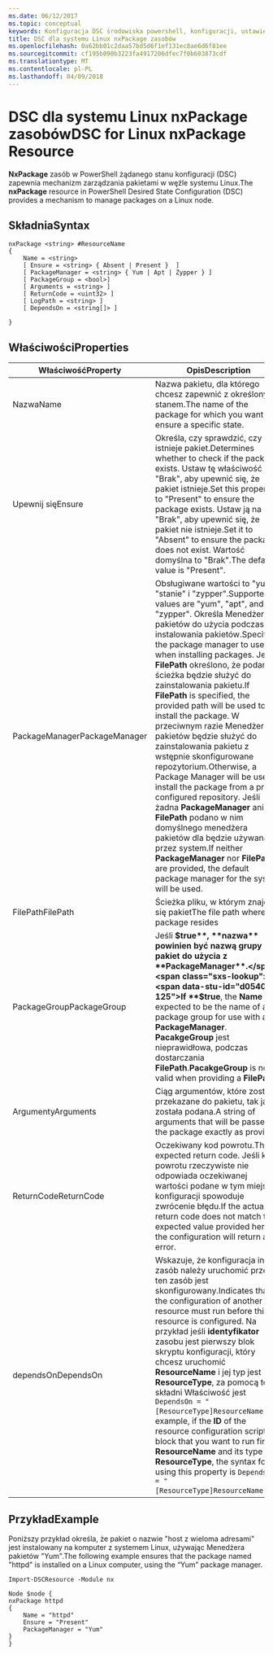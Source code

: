 ```yaml
---
ms.date: 06/12/2017
ms.topic: conceptual
keywords: Konfiguracja DSC środowiska powershell, konfiguracji, ustawienia
title: DSC dla systemu Linux nxPackage zasobów
ms.openlocfilehash: 0a62bb01c2daa57bd5d6f1ef131ec8ae6d6f81ee
ms.sourcegitcommit: cf195b090b3223fa4917206dfec7f0b603873cdf
ms.translationtype: MT
ms.contentlocale: pl-PL
ms.lasthandoff: 04/09/2018
---
```

# <a name="dsc-for-linux-nxpackage-resource"></a><span data-ttu-id="d0540-103">DSC dla systemu Linux nxPackage zasobów</span><span class="sxs-lookup"><span data-stu-id="d0540-103">DSC for Linux nxPackage Resource</span></span>

<span data-ttu-id="d0540-104">**NxPackage** zasób w PowerShell żądanego stanu konfiguracji (DSC) zapewnia mechanizm zarządzania pakietami w węźle systemu Linux.</span><span class="sxs-lookup"><span data-stu-id="d0540-104">The **nxPackage** resource in PowerShell Desired State Configuration (DSC) provides a mechanism to manage packages on a Linux node.</span></span>

## <a name="syntax"></a><span data-ttu-id="d0540-105">Składnia</span><span class="sxs-lookup"><span data-stu-id="d0540-105">Syntax</span></span>

```
nxPackage <string> #ResourceName
{
    Name = <string>
    [ Ensure = <string> { Absent | Present }  ]
    [ PackageManager = <string> { Yum | Apt | Zypper } ]
    [ PackageGroup = <bool>]
    [ Arguments = <string> ]
    [ ReturnCode = <uint32> ]
    [ LogPath = <string> ]
    [ DependsOn = <string[]> ]

}
```

## <a name="properties"></a><span data-ttu-id="d0540-106">Właściwości</span><span class="sxs-lookup"><span data-stu-id="d0540-106">Properties</span></span>

|  <span data-ttu-id="d0540-107">Właściwość</span><span class="sxs-lookup"><span data-stu-id="d0540-107">Property</span></span> |  <span data-ttu-id="d0540-108">Opis</span><span class="sxs-lookup"><span data-stu-id="d0540-108">Description</span></span> |
|---|---|
| <span data-ttu-id="d0540-109">Nazwa</span><span class="sxs-lookup"><span data-stu-id="d0540-109">Name</span></span>| <span data-ttu-id="d0540-110">Nazwa pakietu, dla którego chcesz zapewnić z określonym stanem.</span><span class="sxs-lookup"><span data-stu-id="d0540-110">The name of the package for which you want to ensure a specific state.</span></span>|
| <span data-ttu-id="d0540-111">Upewnij się</span><span class="sxs-lookup"><span data-stu-id="d0540-111">Ensure</span></span>| <span data-ttu-id="d0540-112">Określa, czy sprawdzić, czy istnieje pakiet.</span><span class="sxs-lookup"><span data-stu-id="d0540-112">Determines whether to check if the package exists.</span></span> <span data-ttu-id="d0540-113">Ustaw tę właściwość na "Brak", aby upewnić się, że pakiet istnieje.</span><span class="sxs-lookup"><span data-stu-id="d0540-113">Set this property to "Present" to ensure the package exists.</span></span> <span data-ttu-id="d0540-114">Ustaw ją na "Brak", aby upewnić się, że pakiet nie istnieje.</span><span class="sxs-lookup"><span data-stu-id="d0540-114">Set it to "Absent" to ensure the package does not exist.</span></span> <span data-ttu-id="d0540-115">Wartość domyślna to "Brak".</span><span class="sxs-lookup"><span data-stu-id="d0540-115">The default value is "Present".</span></span>|
| <span data-ttu-id="d0540-116">PackageManager</span><span class="sxs-lookup"><span data-stu-id="d0540-116">PackageManager</span></span>| <span data-ttu-id="d0540-117">Obsługiwane wartości to "yum", "stanie" i "zypper".</span><span class="sxs-lookup"><span data-stu-id="d0540-117">Supported values are "yum", "apt", and "zypper".</span></span> <span data-ttu-id="d0540-118">Określa Menedżera pakietów do użycia podczas instalowania pakietów.</span><span class="sxs-lookup"><span data-stu-id="d0540-118">Specifies the package manager to use when installing packages.</span></span> <span data-ttu-id="d0540-119">Jeśli **FilePath** określono, że podana ścieżka będzie służyć do zainstalowania pakietu.</span><span class="sxs-lookup"><span data-stu-id="d0540-119">If **FilePath** is specified, the provided path will be used to install the package.</span></span> <span data-ttu-id="d0540-120">W przeciwnym razie Menedżera pakietów będzie służyć do zainstalowania pakietu z wstępnie skonfigurowane repozytorium.</span><span class="sxs-lookup"><span data-stu-id="d0540-120">Otherwise, a Package Manager will be used to install the package from a pre-configured repository.</span></span> <span data-ttu-id="d0540-121">Jeśli żadna **PackageManager** ani **FilePath** podano w nim domyślnego menedżera pakietów dla będzie używana przez system.</span><span class="sxs-lookup"><span data-stu-id="d0540-121">If neither **PackageManager** nor **FilePath** are provided, the default package manager for the system will be used.</span></span>|
| <span data-ttu-id="d0540-122">FilePath</span><span class="sxs-lookup"><span data-stu-id="d0540-122">FilePath</span></span>| <span data-ttu-id="d0540-123">Ścieżka pliku, w którym znajduje się pakiet</span><span class="sxs-lookup"><span data-stu-id="d0540-123">The file path where the package resides</span></span>|
| <span data-ttu-id="d0540-124">PackageGroup</span><span class="sxs-lookup"><span data-stu-id="d0540-124">PackageGroup</span></span>| <span data-ttu-id="d0540-125">Jeśli **$true**, **nazwa** powinien być nazwą grupy pakiet do użycia z **PackageManager**.</span><span class="sxs-lookup"><span data-stu-id="d0540-125">If **$true**, the **Name** is expected to be the name of a package group for use with a **PackageManager**.</span></span> <span data-ttu-id="d0540-126">**PacakgeGroup** jest nieprawidłowa, podczas dostarczania **FilePath**.</span><span class="sxs-lookup"><span data-stu-id="d0540-126">**PacakgeGroup** is not valid when providing a **FilePath**.</span></span>|
| <span data-ttu-id="d0540-127">Argumenty</span><span class="sxs-lookup"><span data-stu-id="d0540-127">Arguments</span></span>| <span data-ttu-id="d0540-128">Ciąg argumentów, które zostaną przekazane do pakietu, tak jak została podana.</span><span class="sxs-lookup"><span data-stu-id="d0540-128">A string of arguments that will be passed to the package exactly as provided.</span></span>|
| <span data-ttu-id="d0540-129">ReturnCode</span><span class="sxs-lookup"><span data-stu-id="d0540-129">ReturnCode</span></span>| <span data-ttu-id="d0540-130">Oczekiwany kod powrotu.</span><span class="sxs-lookup"><span data-stu-id="d0540-130">The expected return code.</span></span> <span data-ttu-id="d0540-131">Jeśli kod powrotu rzeczywiste nie odpowiada oczekiwanej wartości podane w tym miejscu konfiguracji spowoduje zwrócenie błędu.</span><span class="sxs-lookup"><span data-stu-id="d0540-131">If the actual return code does not match the expected value provided here, the configuration will return an error.</span></span>|
| <span data-ttu-id="d0540-132">dependsOn</span><span class="sxs-lookup"><span data-stu-id="d0540-132">DependsOn</span></span> | <span data-ttu-id="d0540-133">Wskazuje, że konfiguracja inny zasób należy uruchomić przed ten zasób jest skonfigurowany.</span><span class="sxs-lookup"><span data-stu-id="d0540-133">Indicates that the configuration of another resource must run before this resource is configured.</span></span> <span data-ttu-id="d0540-134">Na przykład jeśli **identyfikator** zasobu jest pierwszy blok skryptu konfiguracji, który chcesz uruchomić **ResourceName** i jej typ jest **ResourceType**, za pomocą tej składni Właściwość jest `DependsOn = "[ResourceType]ResourceName"`.</span><span class="sxs-lookup"><span data-stu-id="d0540-134">For example, if the **ID** of the resource configuration script block that you want to run first is **ResourceName** and its type is **ResourceType**, the syntax for using this property is `DependsOn = "[ResourceType]ResourceName"`.</span></span>|

## <a name="example"></a><span data-ttu-id="d0540-135">Przykład</span><span class="sxs-lookup"><span data-stu-id="d0540-135">Example</span></span>

<span data-ttu-id="d0540-136">Poniższy przykład określa, że pakiet o nazwie "host z wieloma adresami" jest instalowany na komputer z systemem Linux, używając Menedżera pakietów "Yum".</span><span class="sxs-lookup"><span data-stu-id="d0540-136">The following example ensures that the package named "httpd" is installed on a Linux computer, using the “Yum” package manager.</span></span>

```
Import-DSCResource -Module nx

Node $node {
nxPackage httpd
{
    Name = "httpd"
    Ensure = "Present"
    PackageManager = "Yum"
}
}
```